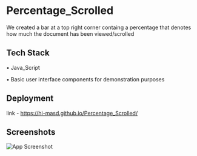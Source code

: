 
# Percentage_Scrolled
We created a bar at a top right corner containg a percentage that denotes how much the document has been viewed/scrolled 









## Tech Stack


•	Java_Script

•	Basic user interface components for demonstration purposes

## Deployment


link - https://hi-masd.github.io/Percentage_Scrolled/ 


## Screenshots

![App Screenshot](https://ninjasfiles.s3.amazonaws.com/0000000000001881.gif)

